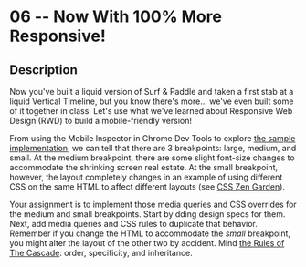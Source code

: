 # 06 -- Now With 100% More Responsive!

## Description

Now you've built a liquid version of Surf & Paddle and taken a first stab at a liquid Vertical Timeline, but you know there's more... we've even built some of it together in class. Let's use what we've learned about Responsive Web Design (RWD) to build a mobile-friendly version!

From using the Mobile Inspector in Chrome Dev Tools to explore [the sample implementation](http://theironyard--orlando.github.io/FEE--2015--SPRING/), we can tell that there are 3 breakpoints: large, medium, and small. At the medium breakpoint, there are some slight font-size changes to accommodate the shrinking screen real estate. At the small breakpoint, however, the layout completely changes in an example of using different CSS on the same HTML to affect different layouts (see [CSS Zen Garden](http://csszengarden.com)). 

Your assignment is to implement those media queries and CSS overrides for the medium and small breakpoints. Start by dding design specs for them. Next, add media queries and CSS rules to duplicate that behavior. Remember if you change the HTML to accommodate the _small_ breakpoint, you might alter the layout of the other two by accident. Mind [the Rules of The Cascade](https://developer.mozilla.org/en-US/docs/Web/CSS/Cascade): order, specificity, and inheritance. 
